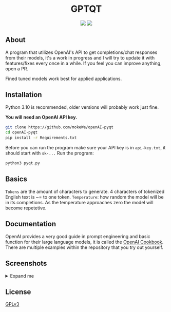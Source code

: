 <h1 align="center">GPTQT</h1>

<p  align="center">
<img src="https://img.shields.io/badge/status-good-green?style=for-the-badge&logo=openai"/>
<img src="https://img.shields.io/badge/made%20with-python-red?style=for-the-badge&logo=python"/>
</p>

## About

A program that utilizes OpenAI's API to get completions/chat responses from their models, it's a work in progress and I will try to update it with features/fixes every once in a while. If you feel you can improve anything, open a PR.

Fined tuned models work best for applied applications.

## Installation

Python 3.10 is recommended, older versions will probably work just fine.

**You will need an OpenAI API key.**

```bash
git clone https://github.com/mokeWe/openAI-pyqt
cd openAI-pyqt
pip install -r Requirements.txt
```

Before you can run the program make sure your API key is in `api-key.txt`, it should start with `sk-...` 
Run the program:
```bash
python3 pyqt.py
```
  
## Basics

`Tokens` are the amount of characters to generate. 4 characters of tokenized English text is ~= to one token.
`Temperature`: how random the model will be in its completions. As the temperature approaches zero the model will become repetetive.

## Documentation

OpenAI provides a very good guide in prompt engineering and basic function for
their large language models, it is called the [OpenAI Cookbook](https://github.com/openai/openai-cookbook). There are multiple examples within the repository that you try out yourself.

## Screenshots
<details>
<summary>Expand me</summary>

![Screenshot](screenshots/requests.png)
![Screenshot](screenshots/chat.png)
![Screenshot](screenshots/chat_settings.png)

</details>

## License

[GPLv3](LICENSE)